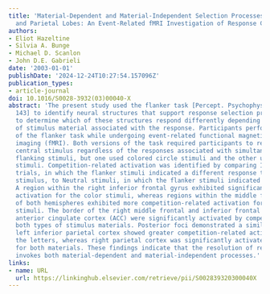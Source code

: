 ```yaml
---
title: 'Material-Dependent and Material-Independent Selection Processes in the Frontal
  and Parietal Lobes: An Event-Related fMRI Investigation of Response Competition'
authors:
- Eliot Hazeltine
- Silvia A. Bunge
- Michael D. Scanlon
- John D.E. Gabrieli
date: '2003-01-01'
publishDate: '2024-12-24T10:27:54.157096Z'
publication_types:
- article-journal
doi: 10.1016/S0028-3932(03)00040-X
abstract: 'The present study used the flanker task [Percept. Psychophys. 16 (1974)
  143] to identify neural structures that support response selection processes, and
  to determine which of these structures respond differently depending on the type
  of stimulus material associated with the response. Participants performed two versions
  of the flanker task while undergoing event-related functional magnetic resonance
  imaging (fMRI). Both versions of the task required participants to respond to a
  central stimulus regardless of the responses associated with simultaneously presented
  flanking stimuli, but one used colored circle stimuli and the other used letter
  stimuli. Competition-related activation was identified by comparing Incongruent
  trials, in which the flanker stimuli indicated a different response than the central
  stimulus, to Neutral stimuli, in which the flanker stimuli indicated no response.
  A region within the right inferior frontal gyrus exhibited significantly more competition-related
  activation for the color stimuli, whereas regions within the middle frontal gyri
  of both hemispheres exhibited more competition-related activation for the letter
  stimuli. The border of the right middle frontal and inferior frontal gyri and the
  anterior cingulate cortex (ACC) were significantly activated by competition for
  both types of stimulus materials. Posterior foci demonstrated a similar pattern:
  left inferior parietal cortex showed greater competition-related activation for
  the letters, whereas right parietal cortex was significantly activated by competition
  for both materials. These findings indicate that the resolution of response competition
  invokes both material-dependent and material-independent processes.'
links:
- name: URL
  url: https://linkinghub.elsevier.com/retrieve/pii/S002839320300040X
---
```

